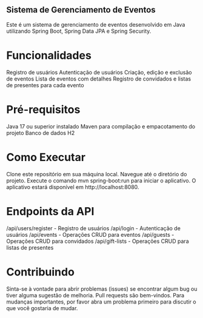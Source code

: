 ## Sistema de Gerenciamento de Eventos
Este é um sistema de gerenciamento de eventos desenvolvido em Java utilizando Spring Boot, Spring Data JPA e Spring Security.

# Funcionalidades
Registro de usuários
Autenticação de usuários
Criação, edição e exclusão de eventos
Lista de eventos com detalhes
Registro de convidados e listas de presentes para cada evento
# Pré-requisitos
Java 17 ou superior instalado
Maven para compilação e empacotamento do projeto
Banco de dados H2
# Como Executar
Clone este repositório em sua máquina local.
Navegue até o diretório do projeto.
Execute o comando mvn spring-boot:run para iniciar o aplicativo.
O aplicativo estará disponível em http://localhost:8080.
# Endpoints da API
/api/users/register - Registro de usuários
/api/login - Autenticação de usuários
/api/events - Operações CRUD para eventos
/api/guests - Operações CRUD para convidados
/api/gift-lists - Operações CRUD para listas de presentes


# Contribuindo
Sinta-se à vontade para abrir problemas (issues) se encontrar algum bug ou tiver alguma sugestão de melhoria.
Pull requests são bem-vindos. Para mudanças importantes, por favor abra um problema primeiro para discutir o que você gostaria de mudar.
